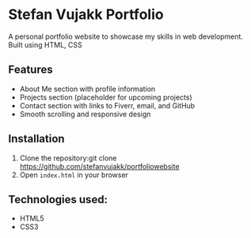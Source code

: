 # Stefan Vujakk Portfolio
A personal portfolio website to showcase my skills in web development. Built using HTML, CSS
## Features
- About Me section with profile information
- Projects section (placeholder for upcoming projects)
- Contact section with links to Fiverr, email, and GitHub
- Smooth scrolling and responsive design
## Installation
1. Clone the repository:git clone https://github.com/stefanvujakk/portfoliowebsite
2. Open `index.html` in your browser
## Technologies used:
- HTML5
- CSS3

